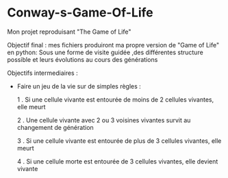 # Conway-s-Game-Of-Life
Mon projet reproduisant "The Game of Life"

Objectif final : mes fichiers produiront ma propre version de "Game of Life" en python: Sous une forme de visite guidée ,des différentes structure possible et leurs évolutions au cours des générations 

Objectifs intermediaires :
- Faire un jeu de la vie sur de simples règles :
  
  1 . Si une cellule vivante est entourée de moins de 2 cellules vivantes, elle meurt
  
  2 . Une cellule vivante avec 2 ou 3 voisines vivantes survit au changement de génération 
  
  3 . Si une cellule vivante est entourée de plus de 3 cellules vivantes, elle meurt
  
  4 . Si une cellule morte est entourée de 3 cellules vivantes, elle devient vivante
